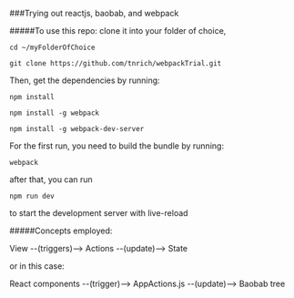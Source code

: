 ###Trying out reactjs, baobab, and webpack

#####To use this repo:
clone it into your folder of choice,

	cd ~/myFolderOfChoice

	git clone https://github.com/tnrich/webpackTrial.git

Then, get the dependencies by running:

	npm install

	npm install -g webpack 
	
	npm install -g webpack-dev-server

For the first run, you need to build the bundle by running:

	webpack

after that, you can run 

	npm run dev

to start the development server with live-reload

#####Concepts employed:

View --(triggers)--> Actions --(update)--> State

or in this case: 

React components --(trigger)--> AppActions.js --(update)--> Baobab tree


